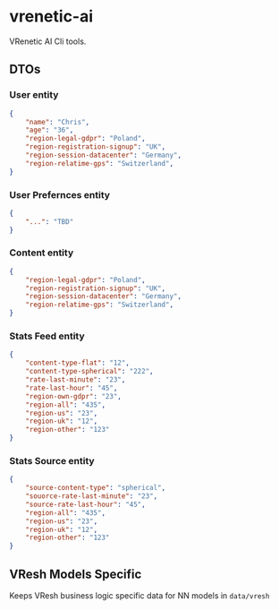vrenetic-ai
===========

VRenetic AI Cli tools.

DTOs
----

### User entity

```json
{
    "name": "Chris",
    "age": "36",
    "region-legal-gdpr": "Poland",
    "region-registration-signup": "UK",
    "region-session-datacenter": "Germany",
    "region-relatime-gps": "Switzerland",
}
```

### User Prefernces entity

```json
{
    "...": "TBD"
}
```

### Content entity

```json
{
    "region-legal-gdpr": "Poland",
    "region-registration-signup": "UK",
    "region-session-datacenter": "Germany",
    "region-relatime-gps": "Switzerland",
}
```

### Stats Feed entity

```json
{
    "content-type-flat": "12",
    "content-type-spherical": "222",
    "rate-last-minute": "23",
    "rate-last-hour": "45",
    "region-own-gdpr": "23",
    "region-all": "435",
    "region-us": "23",
    "region-uk": "12",
    "region-other": "123"
}
```

### Stats Source entity

```json
{
    "source-content-type": "spherical",
    "souorce-rate-last-minute": "23",
    "source-rate-last-hour": "45",
    "region-all": "435",
    "region-us": "23",
    "region-uk": "12",
    "region-other": "123"
}
```


VResh Models Specific
---------------------
Keeps VResh business logic specific data for NN models in `data/vresh`
